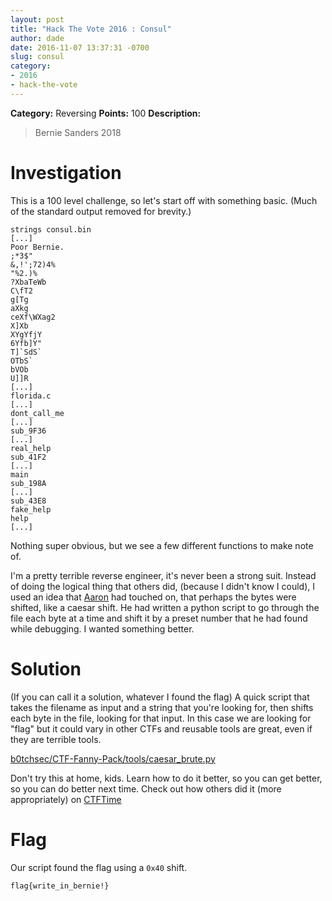 ```yaml
---
layout: post
title: "Hack The Vote 2016 : Consul"
author: dade
date: 2016-11-07 13:37:31 -0700
slug: consul
category:
- 2016
- hack-the-vote
---
```

**Category:** Reversing
**Points:** 100
**Description:**

>Bernie Sanders 2018

# Investigation
This is a 100 level challenge, so let's start off with something basic. (Much of the standard output removed for brevity.)

```
strings consul.bin
[...]
Poor Bernie.
;*3$"
&,!';72)4%
"%2.)%
?XbaTeWb
C\fT2
g[Tg
aXkg
ceXf\WXag2
X]Xb
XYgYfjY
6Yfb]Y"
T]`SdS`
OTbS`
bVOb
U]]R
[...]
florida.c
[...]
dont_call_me
[...]
sub_9F36
[...]
real_help
sub_41F2
[...]
main
sub_198A
[...]
sub_43E8
fake_help
help
[...]
```
Nothing super obvious, but we see a few different functions to make note of.

I'm a pretty terrible reverse engineer, it's never been a strong suit. Instead of doing the logical thing that others did, (because I didn't know I could), I used an idea that [Aaron](/about/aaron) had touched on, that perhaps the bytes were shifted, like a caesar shift. He had written a python script to go through the file each byte at a time and shift it by a preset number that he had found while debugging. I wanted something better.

# Solution
(If you can call it a solution, whatever I found the flag)
A quick script that takes the filename as input and a string that you're looking for, then shifts each byte in the file, looking for that input. In this case we are looking for "flag" but it could vary in other CTFs and reusable tools are great, even if they are terrible tools.

[b0tchsec/CTF-Fanny-Pack/tools/caesar_brute.py](https://github.com/b0tchsec/CTF-Fanny-Pack/blob/master/tools/caesar_brute.py)

Don't try this at home, kids. Learn how to do it better, so you can get better, so you can do better next time.
Check out how others did it (more appropriately) on [CTFTime](https://ctftime.org/task/3019)

# Flag
Our script found the flag using a `0x40` shift. 

```
flag{write_in_bernie!}
```